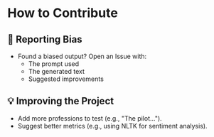 # How to Contribute  

## 🐛 Reporting Bias  
- Found a biased output? Open an Issue with:  
  - The prompt used  
  - The generated text  
  - Suggested improvements  

## 💡 Improving the Project  
- Add more professions to test (e.g., "The pilot...").  
- Suggest better metrics (e.g., using NLTK for sentiment analysis).  